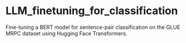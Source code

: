 # LLM_finetuning_for_classification
Fine-tuning a BERT model for sentence-pair classification on the GLUE MRPC dataset using Hugging Face Transformers.
